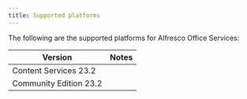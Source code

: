 ```yaml
---
title: Supported platforms
---
```


The following are the supported platforms for Alfresco Office Services:

| Version | Notes |
| ------- | ----- |
| Content Services 23.2 | |
| Community Edition 23.2 | |
